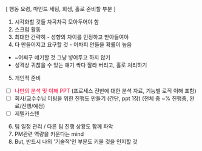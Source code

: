 [ 행동 요령, 마인드 세팅, 희생, 홀로 준비할 부분 ]
1. 시각화할 것들 차곡차곡 모아두어야 함
2. 스크럼 활동
3. 최대한 간략히 - 성향의 차이를 인정하고 받아들여야
4. 다 만들어지고 요구할 것 - 어차피 안들을 확률이 높음
- ~어쩌구 얘기할 것 그냥 넣어두고 하지 않기
- 성격상 귀찮을 수 있는 얘기 싹다 잘라 버리고, 홀로 처리하기
5. 개인적 준비
- [ ] <span style="color: FF0033">나만의 분석 및 이해 PPT</span> (프로세스 전반에 대한 분석 자료, 기능별 로직 이해 포함)
- [ ] 회사/교수수님 미팅을 위한 진행도 만들기 (간단, ppt 1장) (전체 중 ~% 진행중, 완료/진행/예정)
- [ ] 제텔카스텐
6. 팀 일정 관리 / 다른 팀 진행 상황도 함께 파악
7. PM관련 역량을 키운다는 mind
8. But, 반드시 나의 '기술적'인 부분도 키울 것을 인지할 것